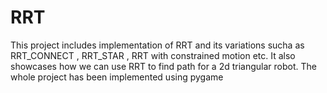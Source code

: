 # RRT
This project includes implementation of RRT and its variations sucha as RRT_CONNECT , RRT_STAR , RRT with constrained motion etc.
It also showcases how we can use RRT to find path for a 2d triangular robot.
The whole project has been implemented using pygame
